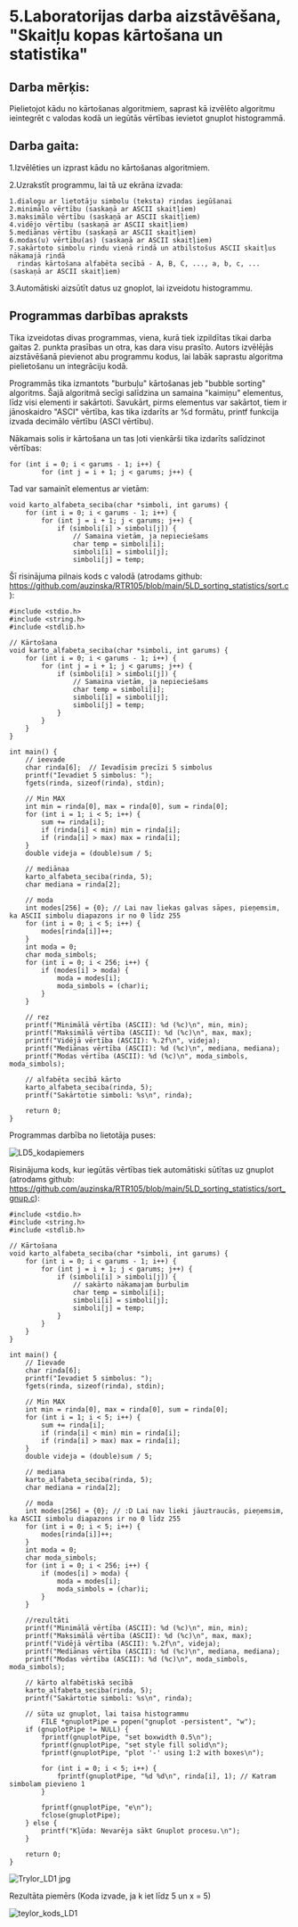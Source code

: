 # 5.Laboratorijas darba aizstāvēšana, "Skaitļu kopas kārtošana un statistika"

## Darba mērķis:
Pielietojot kādu no kārtošanas algoritmiem, saprast kā izvēlēto algoritmu ieintegrēt c valodas kodā un iegūtās vērtības ievietot gnuplot histogrammā.


## Darba gaita:

1.Izvēlēties un izprast kādu no kārtošanas algoritmiem.

2.Uzrakstīt programmu, lai tā uz ekrāna izvada:

    1.dialogu ar lietotāju simbolu (teksta) rindas iegūšanai
    2.minimālo vērtību (saskaņā ar ASCII skaitļiem)
    3.maksimālo vērtību (saskaņā ar ASCII skaitļiem)
    4.vidējo vērtību (saskaņā ar ASCII skaitļiem)
    5.mediānas vērtību (saskaņā ar ASCII skaitļiem)
    6.modas(u) vērtību(as) (saskaņā ar ASCII skaitļiem)
    7.sakārtoto simbolu rindu vienā rindā un atbilstošus ASCII skaitļus nākamajā rindā
      rindas kārtošana alfabēta secībā - A, B, C, ..., a, b, c, ... (saskaņā ar ASCII skaitļiem)

3.Automātiski aizsūtīt  datus uz gnoplot, lai izveidotu histogrammu.

## Programmas darbības apraksts

Tika izveidotas divas programmas, viena, kurā tiek izpildītas tikai darba gaitas 2. punkta prasības un otra, kas dara visu prasīto. Autors izvēlējās aizstāvēšanā pievienot abu programmu kodus, lai labāk saprastu algoritma pielietošanu un integrāciju kodā.

Programmās tika izmantots "burbuļu" kārtošanas jeb "bubble sorting" algoritms. Šajā algoritmā secīgi salīdzina un samaina "kaimiņu" elementus, līdz visi elementi ir sakārtoti. Savukārt, pirms elementus var sakārtot, tiem ir jānoskaidro "ASCI" vērtība, kas tika izdarīts ar %d formātu, printf funkcija izvada decimālo vērtību (ASCI vērtību).

Nākamais solis ir kārtošana un tas ļoti vienkārši tika izdarīts salīdzinot vērtības:
```
for (int i = 0; i < garums - 1; i++) {
        for (int j = i + 1; j < garums; j++) {
```

Tad var samainīt elementus ar vietām:
```
void karto_alfabeta_seciba(char *simboli, int garums) {
    for (int i = 0; i < garums - 1; i++) {
        for (int j = i + 1; j < garums; j++) {
            if (simboli[i] > simboli[j]) {
                // Samaina vietām, ja nepieciešams
                char temp = simboli[i];
                simboli[i] = simboli[j];
                simboli[j] = temp;
```
Šī risinājuma pilnais kods c valodā (atrodams github: https://github.com/auzinska/RTR105/blob/main/5LD_sorting_statistics/sort.c):

```
#include <stdio.h>
#include <string.h>
#include <stdlib.h>

// Kārtošana
void karto_alfabeta_seciba(char *simboli, int garums) {
    for (int i = 0; i < garums - 1; i++) {
        for (int j = i + 1; j < garums; j++) {
            if (simboli[i] > simboli[j]) {
                // Samaina vietām, ja nepieciešams
                char temp = simboli[i];
                simboli[i] = simboli[j];
                simboli[j] = temp;
            }
        }
    }
}

int main() {
    // ieevade
    char rinda[6];  // Ievadīsim precīzi 5 simbolus
    printf("Ievadiet 5 simbolus: ");
    fgets(rinda, sizeof(rinda), stdin);

    // Min MAX
    int min = rinda[0], max = rinda[0], sum = rinda[0];
    for (int i = 1; i < 5; i++) {
        sum += rinda[i];
        if (rinda[i] < min) min = rinda[i];
        if (rinda[i] > max) max = rinda[i];
    }
    double videja = (double)sum / 5;

    // mediānaa
    karto_alfabeta_seciba(rinda, 5);
    char mediana = rinda[2];

    // moda
    int modes[256] = {0}; // Lai nav liekas galvas sāpes, pieņemsim, ka ASCII simbolu diapazons ir no 0 līdz 255
    for (int i = 0; i < 5; i++) {
        modes[rinda[i]]++;
    }
    int moda = 0;
    char moda_simbols;
    for (int i = 0; i < 256; i++) {
        if (modes[i] > moda) {
            moda = modes[i];
            moda_simbols = (char)i;
        }
    }

    // rez
    printf("Minimālā vērtība (ASCII): %d (%c)\n", min, min);
    printf("Maksimālā vērtība (ASCII): %d (%c)\n", max, max);
    printf("Vidējā vērtība (ASCII): %.2f\n", videja);
    printf("Mediānas vērtība (ASCII): %d (%c)\n", mediana, mediana);
    printf("Modas vērtība (ASCII): %d (%c)\n", moda_simbols, moda_simbols);

    // alfabēta secībā kārto
    karto_alfabeta_seciba(rinda, 5);
    printf("Sakārtotie simboli: %s\n", rinda);

    return 0;
}

```

Programmas darbība no lietotāja puses:

![LD5_kodapiemers](https://github.com/auzinska/RTR105/assets/50238747/1bd3626f-4daf-432d-bf3a-470b0a266c2d)

Risinājuma kods, kur iegūtās vērtības tiek automātiski sūtītas uz gnuplot (atrodams github: https://github.com/auzinska/RTR105/blob/main/5LD_sorting_statistics/sort_gnup.c):

```
#include <stdio.h>
#include <string.h>
#include <stdlib.h>

// Kārtošana
void karto_alfabeta_seciba(char *simboli, int garums) {
    for (int i = 0; i < garums - 1; i++) {
        for (int j = i + 1; j < garums; j++) {
            if (simboli[i] > simboli[j]) {
                // sakārto nākamajam burbulim
                char temp = simboli[i];
                simboli[i] = simboli[j];
                simboli[j] = temp;
            }
        }
    }
}

int main() {
    // Iievade
    char rinda[6];
    printf("Ievadiet 5 simbolus: ");
    fgets(rinda, sizeof(rinda), stdin);

    // Min MAX
    int min = rinda[0], max = rinda[0], sum = rinda[0];
    for (int i = 1; i < 5; i++) {
        sum += rinda[i];
        if (rinda[i] < min) min = rinda[i];
        if (rinda[i] > max) max = rinda[i];
    }
    double videja = (double)sum / 5;

    // mediana
    karto_alfabeta_seciba(rinda, 5);
    char mediana = rinda[2]; 

    // moda
    int modes[256] = {0}; // :D Lai nav lieki jāuztraucās, pieņemsim, ka ASCII simbolu diapazons ir no 0 līdz 255
    for (int i = 0; i < 5; i++) {
        modes[rinda[i]]++;
    }
    int moda = 0;
    char moda_simbols;
    for (int i = 0; i < 256; i++) {
        if (modes[i] > moda) {
            moda = modes[i];
            moda_simbols = (char)i;
        }
    }

    //rezultāti
    printf("Minimālā vērtība (ASCII): %d (%c)\n", min, min);
    printf("Maksimālā vērtība (ASCII): %d (%c)\n", max, max);
    printf("Vidējā vērtība (ASCII): %.2f\n", videja);
    printf("Mediānas vērtība (ASCII): %d (%c)\n", mediana, mediana);
    printf("Modas vērtība (ASCII): %d (%c)\n", moda_simbols, moda_simbols);

    // kārto alfabētiskā secībā
    karto_alfabeta_seciba(rinda, 5);
    printf("Sakārtotie simboli: %s\n", rinda);

    // sūta uz gnuplot, lai taisa histogrammu 
        FILE *gnuplotPipe = popen("gnuplot -persistent", "w");
    if (gnuplotPipe != NULL) {
        fprintf(gnuplotPipe, "set boxwidth 0.5\n");
        fprintf(gnuplotPipe, "set style fill solid\n");
        fprintf(gnuplotPipe, "plot '-' using 1:2 with boxes\n");

        for (int i = 0; i < 5; i++) {
            fprintf(gnuplotPipe, "%d %d\n", rinda[i], 1); // Katram simbolam pievieno 1
        }

        fprintf(gnuplotPipe, "e\n");
        fclose(gnuplotPipe);
    } else {
        printf("Kļūda: Nevarēja sākt Gnuplot procesu.\n");
    }

    return 0;
}

```

![Trylor_LD1 jpg](https://github.com/auzinska/RTR105/assets/50238747/1bd3626f-4daf-432d-bf3a-470b0a266c2d)



Rezultāta piemērs (Koda izvade, ja k iet līdz 5 un x = 5)

![teylor_kods_LD1](https://github.com/auzinska/RTR105/assets/50238747/fead361d-c57a-423b-bcc6-357e1c07b8d4)
